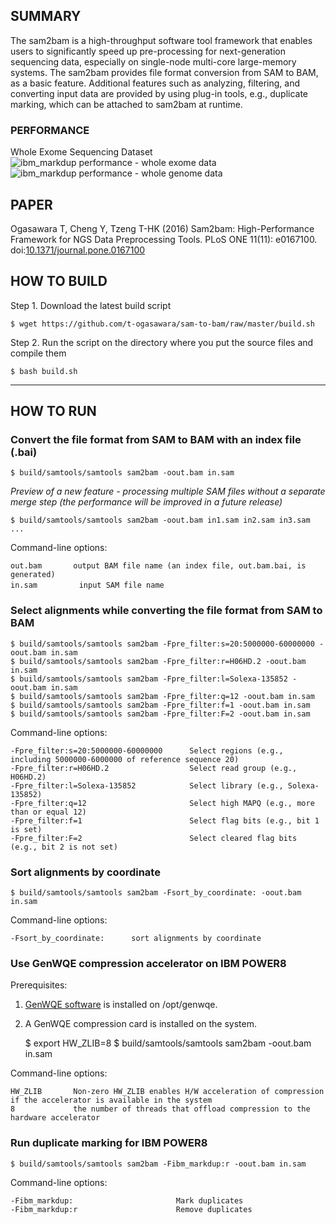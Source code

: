 ## SUMMARY
The sam2bam is a high-throughput software tool framework that enables users to significantly speed up pre-processing for next-generation sequencing data, especially on single-node multi-core large-memory systems. The sam2bam provides file format conversion from SAM to BAM, as a basic feature. Additional features such as analyzing, filtering, and converting input data are provided by using plug-in tools, e.g., duplicate marking, which can be attached to sam2bam at runtime.

### PERFORMANCE

Whole Exome Sequencing Dataset
![ibm_markdup performance - whole exome data](http://journals.plos.org/plosone/article/figure/image?download&size=large&id=info:doi/10.1371/journal.pone.0167100.t001 "ibm_markdup performance - WEX data")
![ibm_markdup performance - whole genome data](http://journals.plos.org/plosone/article/figure/image?download&size=large&id=info:doi/10.1371/journal.pone.0167100.t002 "ibm_markdup performance - WGS data")

## PAPER
Ogasawara T, Cheng Y, Tzeng T-HK (2016) Sam2bam: High-Performance Framework for NGS Data Preprocessing Tools. PLoS ONE 11(11): e0167100. doi:[10.1371/journal.pone.0167100](http://dx.doi.org/10.1371/journal.pone.0167100)

## HOW TO BUILD

Step 1. Download the latest build script

    $ wget https://github.com/t-ogasawara/sam-to-bam/raw/master/build.sh

Step 2. Run the script on the directory where you put the source files and compile them

    $ bash build.sh

----
## HOW TO RUN

### Convert the file format from SAM to BAM with an index file (.bai)

    $ build/samtools/samtools sam2bam -oout.bam in.sam

_Preview of a new feature - processing multiple SAM files without a separate merge step (the performance will be improved in a future release)_

    $ build/samtools/samtools sam2bam -oout.bam in1.sam in2.sam in3.sam ...

Command-line options:

    out.bam       output BAM file name (an index file, out.bam.bai, is generated)
    in.sam　　      input SAM file name

### Select alignments while converting the file format from SAM to BAM

    $ build/samtools/samtools sam2bam -Fpre_filter:s=20:5000000-60000000 -oout.bam in.sam
    $ build/samtools/samtools sam2bam -Fpre_filter:r=H06HD.2 -oout.bam in.sam
    $ build/samtools/samtools sam2bam -Fpre_filter:l=Solexa-135852 -oout.bam in.sam
    $ build/samtools/samtools sam2bam -Fpre_filter:q=12 -oout.bam in.sam
    $ build/samtools/samtools sam2bam -Fpre_filter:f=1 -oout.bam in.sam
    $ build/samtools/samtools sam2bam -Fpre_filter:F=2 -oout.bam in.sam

Command-line options:

    -Fpre_filter:s=20:5000000-60000000      Select regions (e.g., including 5000000-6000000 of reference sequence 20)
    -Fpre_filter:r=H06HD.2                  Select read group (e.g., H06HD.2)
    -Fpre_filter:l=Solexa-135852            Select library (e.g., Solexa-135852)
    -Fpre_filter:q=12                       Select high MAPQ (e.g., more than or equal 12)
    -Fpre_filter:f=1                        Select flag bits (e.g., bit 1 is set)
    -Fpre_filter:F=2                        Select cleared flag bits (e.g., bit 2 is not set)

### Sort alignments by coordinate

    $ build/samtools/samtools sam2bam -Fsort_by_coordinate: -oout.bam in.sam

Command-line options:

    -Fsort_by_coordinate:      sort alignments by coordinate

### Use GenWQE compression accelerator on IBM POWER8

Prerequisites:    
1. [GenWQE software](https://github.com/ibm-genwqe) is installed on /opt/genwqe.    
2. A GenWQE compression card is installed on the system.

    $ export HW_ZLIB=8
    $ build/samtools/samtools sam2bam -oout.bam in.sam

Command-line options:

    HW_ZLIB       Non-zero HW_ZLIB enables H/W acceleration of compression if the accelerator is available in the system
    8             the number of threads that offload compression to the hardware accelerator

### Run duplicate marking for IBM POWER8

    $ build/samtools/samtools sam2bam -Fibm_markdup:r -oout.bam in.sam

Command-line options:

    -Fibm_markdup:                       Mark duplicates
    -Fibm_markdup:r                      Remove duplicates

